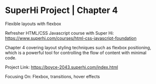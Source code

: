 # SuperHi Project | Chapter 4
Flexible layouts with flexbox

Refresher HTML/CSS Javascript course with Super Hi: https://www.superhi.com/courses/html-css-javascript-foundation

Chapter 4 covering layout styling techniques such as flexbox positioning, which is a powerful tool for controlling the flow of content with minimal code.

Project Link: https://boyce-2043.superhi.com/index.html

Focusing On: Flexbox, transitions, hover effects 
